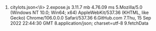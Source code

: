 <ol>
<li>citylots.json<\li>
2.expose.js
3.11.7 mb
4.76.09 ms
5.Mozilla/5.0 (Windows NT 10.0; Win64; x64) AppleWebKit/537.36 (KHTML, like Gecko) Chrome/106.0.0.0 Safari/537.36
6.GitHub.com
7.Thu, 15 Sep 2022 22:44:30 GMT
8.application/json; charset=utf-8
9.fetchData
</ol>
